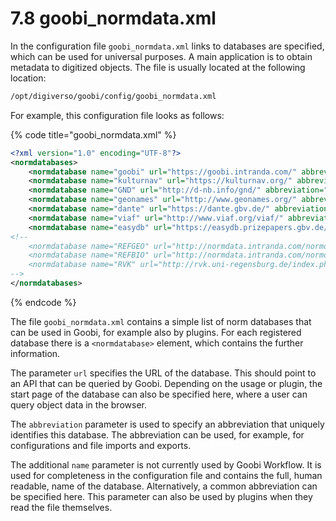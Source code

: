 # 7.8 goobi\_normdata.xml

In the configuration file `goobi_normdata.xml` links to databases are specified, which can be used for universal purposes. A main application is to obtain metadata to digitized objects. The file is usually located at the following location:

```bash
/opt/digiverso/goobi/config/goobi_normdata.xml
```

For example, this configuration file looks as follows:

{% code title="goobi_normdata.xml" %}
```xml
<?xml version="1.0" encoding="UTF-8"?>
<normdatabases>
    <normdatabase name="goobi" url="https://goobi.intranda.com/" abbreviation="" />
    <normdatabase name="kulturnav" url="https://kulturnav.org/" abbreviation="kulturnav" />
    <normdatabase name="GND" url="http://d-nb.info/gnd/" abbreviation="gnd" />
    <normdatabase name="geonames" url="http://www.geonames.org/" abbreviation="geonames" />
    <normdatabase name="dante" url="https://dante.gbv.de/" abbreviation="dante" />
    <normdatabase name="viaf" url="http://www.viaf.org/viaf/" abbreviation="viaf" />
    <normdatabase name="easydb" url="https://easydb.prizepapers.gbv.de/" abbreviation="easydb" />
<!--
    <normdatabase name="REFGEO" url="http://normdata.intranda.com/normdata/refgeo/" abbreviation="intranda Geo Datenbank" />
    <normdatabase name="REFBIO" url="http://normdata.intranda.com/normdata/refbio/" abbreviation="intranda PND" />
    <normdatabase name="RVK" url="http://rvk.uni-regensburg.de/index.php?option=com_rvko&amp;view=show&amp;mode=searchNotation&amp;rvkoNotationKey=" abbreviation="rvk" />
-->
</normdatabases>
```
{% endcode %}

The file `goobi_normdata.xml` contains a simple list of norm databases that can be used in Goobi, for example also by plugins. For each registered database there is a `<normdatabase>` element, which contains the further information.

The parameter `url` specifies the URL of the database. This should point to an API that can be queried by Goobi. Depending on the usage or plugin, the start page of the database can also be specified here, where a user can query object data in the browser.

The `abbreviation` parameter is used to specify an abbreviation that uniquely identifies this database. The abbreviation can be used, for example, for configurations and file imports and exports.

The additional `name` parameter is not currently used by Goobi Workflow. It is used for completeness in the configuration file and contains the full, human readable, name of the database. Alternatively, a common abbreviation can be specified here. This parameter can also be used by plugins when they read the file themselves.
